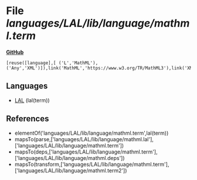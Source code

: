 # File _languages/LAL/lib/language/mathml.term_
**[GitHub](https://github.com/softlang/yas/blob/master/languages/LAL/lib/language/mathml.term)**
```
[reuse([language],[ ('L','MathML'), ('Any','XML')]),link('MathML','https://www.w3.org/TR/MathML3'),link('XML','https://www.w3.org/XML')].
```

## Languages
* [LAL](../languages/LAL.md) (lal(term))

## References
* elementOf('languages/LAL/lib/language/mathml.term',lal(term))
* mapsTo(parse,['languages/LAL/lib/language/mathml.lal'],['languages/LAL/lib/language/mathml.term'])
* mapsTo(deps,['languages/LAL/lib/language/mathml.term'],['languages/LAL/lib/language/mathml.deps'])
* mapsTo(transform,['languages/LAL/lib/language/mathml.term'],['languages/LAL/lib/language/mathml.term2'])

